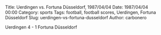 Title: Uerdingen vs. Fortuna Düsseldorf, 1987/04/04
Date: 1987/04/04 00:00
Category: sports
Tags: football, football scores, Uerdingen, Fortuna Düsseldorf
Slug: uerdingen-vs-fortuna-dusseldorf
Author: carbonero


Uerdingen 4 - 1 Fortuna Düsseldorf
